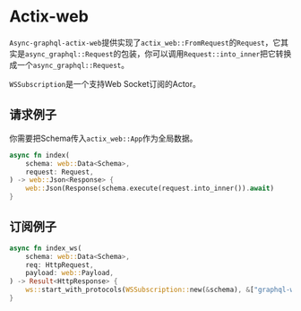 # Actix-web

`Async-graphql-actix-web`提供实现了`actix_web::FromRequest`的`Request`，它其实是`async_graphql::Request`的包装，你可以调用`Request::into_inner`把它转换成一个`async_graphql::Request`。

`WSSubscription`是一个支持Web Socket订阅的Actor。

## 请求例子

你需要把Schema传入`actix_web::App`作为全局数据。

```rust
async fn index(
    schema: web::Data<Schema>,
    request: Request,
) -> web::Json<Response> {
    web::Json(Response(schema.execute(request.into_inner()).await)
}

```

## 订阅例子

```rust
async fn index_ws(
    schema: web::Data<Schema>,
    req: HttpRequest,
    payload: web::Payload,
) -> Result<HttpResponse> {
    ws::start_with_protocols(WSSubscription::new(&schema), &["graphql-ws"], &req, payload)
}
```
